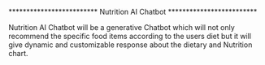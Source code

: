 ************************* Nutrition AI Chatbot *************************

Nutrition AI Chatbot will be a generative Chatbot which will not only recommend the specific food items according to the users diet but it will give dynamic and customizable response about the dietary and Nutrition chart.